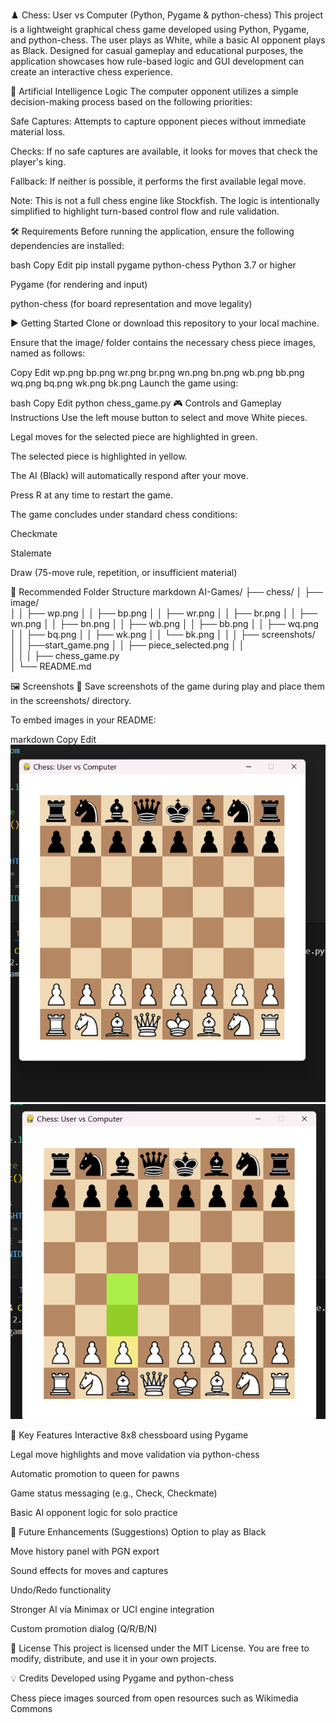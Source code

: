 ♟️ Chess: User vs Computer (Python, Pygame & python-chess)
This project is a lightweight graphical chess game developed using Python, Pygame, and python-chess. The user plays as White, while a basic AI opponent plays as Black. Designed for casual gameplay and educational purposes, the application showcases how rule-based logic and GUI development can create an interactive chess experience.

🧠 Artificial Intelligence Logic
The computer opponent utilizes a simple decision-making process based on the following priorities:

Safe Captures: Attempts to capture opponent pieces without immediate material loss.

Checks: If no safe captures are available, it looks for moves that check the player's king.

Fallback: If neither is possible, it performs the first available legal move.

Note: This is not a full chess engine like Stockfish. The logic is intentionally simplified to highlight turn-based control flow and rule validation.

🛠️ Requirements
Before running the application, ensure the following dependencies are installed:

bash
Copy
Edit
pip install pygame python-chess
Python 3.7 or higher

Pygame (for rendering and input)

python-chess (for board representation and move legality)

▶️ Getting Started
Clone or download this repository to your local machine.

Ensure that the image/ folder contains the necessary chess piece images, named as follows:

Copy
Edit
wp.png  bp.png
wr.png  br.png
wn.png  bn.png
wb.png  bb.png
wq.png  bq.png
wk.png  bk.png
Launch the game using:

bash
Copy
Edit
python chess_game.py
🎮 Controls and Gameplay Instructions
Use the left mouse button to select and move White pieces.

Legal moves for the selected piece are highlighted in green.

The selected piece is highlighted in yellow.

The AI (Black) will automatically respond after your move.

Press R at any time to restart the game.

The game concludes under standard chess conditions:

Checkmate

Stalemate

Draw (75-move rule, repetition, or insufficient material)

📁 Recommended Folder Structure
markdown
AI-Games/
├── chess/
│   ├── image/                  
│   │   ├── wp.png
│   │   ├── bp.png
│   │   ├── wr.png
│   │   ├── br.png
│   │   ├── wn.png
│   │   ├── bn.png
│   │   ├── wb.png
│   │   ├── bb.png
│   │   ├── wq.png
│   │   ├── bq.png
│   │   ├── wk.png
│   │   └── bk.png
│   │
│   ├── screenshots/         
│   │   ├──start_game.png
│   │   ├── piece_selected.png
│   │   
│   │
│   ├── chess_game.py          
│   └── README.md              

🖼️ Screenshots
📸 Save screenshots of the game during play and place them in the screenshots/ directory.

To embed images in your README:

markdown
Copy
Edit
![start_game](./screenshots/start_game.png)
![piece_selected](./screenshots/piece_selected.png)

🚀 Key Features
Interactive 8x8 chessboard using Pygame

Legal move highlights and move validation via python-chess

Automatic promotion to queen for pawns

Game status messaging (e.g., Check, Checkmate)

Basic AI opponent logic for solo practice

🔮 Future Enhancements (Suggestions)
Option to play as Black

Move history panel with PGN export

Sound effects for moves and captures

Undo/Redo functionality

Stronger AI via Minimax or UCI engine integration

Custom promotion dialog (Q/R/B/N)

📜 License
This project is licensed under the MIT License. You are free to modify, distribute, and use it in your own projects.

💡 Credits
Developed using Pygame and python-chess

Chess piece images sourced from open resources such as Wikimedia Commons

